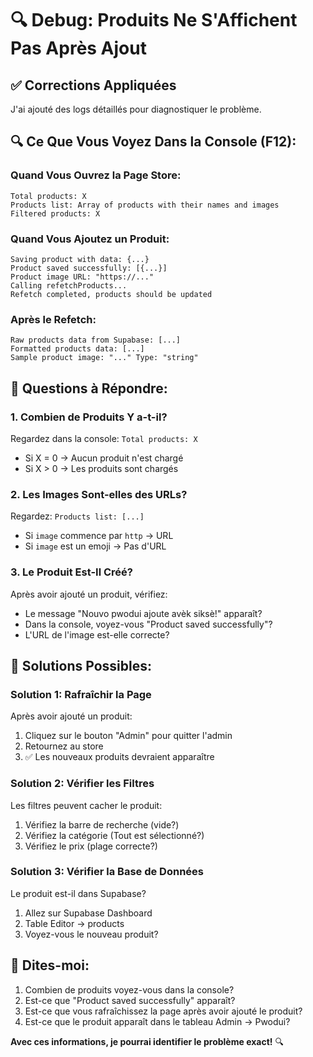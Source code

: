 # 🔍 Debug: Produits Ne S'Affichent Pas Après Ajout

## ✅ Corrections Appliquées

J'ai ajouté des logs détaillés pour diagnostiquer le problème.

## 🔍 Ce Que Vous Voyez Dans la Console (F12):

### Quand Vous Ouvrez la Page Store:
```
Total products: X
Products list: Array of products with their names and images
Filtered products: X
```

### Quand Vous Ajoutez un Produit:
```
Saving product with data: {...}
Product saved successfully: [{...}]
Product image URL: "https://..."
Calling refetchProducts...
Refetch completed, products should be updated
```

### Après le Refetch:
```
Raw products data from Supabase: [...]
Formatted products data: [...]
Sample product image: "..." Type: "string"
```

## 🎯 Questions à Répondre:

### 1. Combien de Produits Y a-t-il?
Regardez dans la console: `Total products: X`
- Si X = 0 → Aucun produit n'est chargé
- Si X > 0 → Les produits sont chargés

### 2. Les Images Sont-elles des URLs?
Regardez: `Products list: [...]`
- Si `image` commence par `http` → URL
- Si `image` est un emoji → Pas d'URL

### 3. Le Produit Est-Il Créé?
Après avoir ajouté un produit, vérifiez:
- Le message "Nouvo pwodui ajoute avèk siksè!" apparaît?
- Dans la console, voyez-vous "Product saved successfully"?
- L'URL de l'image est-elle correcte?

## 🔧 Solutions Possibles:

### Solution 1: Rafraîchir la Page
Après avoir ajouté un produit:
1. Cliquez sur le bouton "Admin" pour quitter l'admin
2. Retournez au store
3. ✅ Les nouveaux produits devraient apparaître

### Solution 2: Vérifier les Filtres
Les filtres peuvent cacher le produit:
1. Vérifiez la barre de recherche (vide?)
2. Vérifiez la catégorie (Tout est sélectionné?)
3. Vérifiez le prix (plage correcte?)

### Solution 3: Vérifier la Base de Données
Le produit est-il dans Supabase?
1. Allez sur Supabase Dashboard
2. Table Editor → products
3. Voyez-vous le nouveau produit?

## 📝 Dites-moi:

1. Combien de produits voyez-vous dans la console?
2. Est-ce que "Product saved successfully" apparaît?
3. Est-ce que vous rafraîchissez la page après avoir ajouté le produit?
4. Est-ce que le produit apparaît dans le tableau Admin → Pwodui?

**Avec ces informations, je pourrai identifier le problème exact!** 🔍

